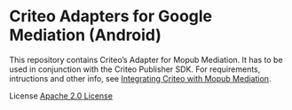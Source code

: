 # Criteo Adapters for Google Mediation (Android)
This repository contains Criteo’s Adapter for Mopub Mediation. It has to be used in conjunction with the Criteo Publisher SDK. For requirements, intructions and other info, see [Integrating Criteo with Mopub Mediation](https://publisherdocs.criteotilt.com/admob-mediation-android/#requirements).


License
[Apache 2.0 License](http://www.apache.org/licenses/LICENSE-2.0.html)